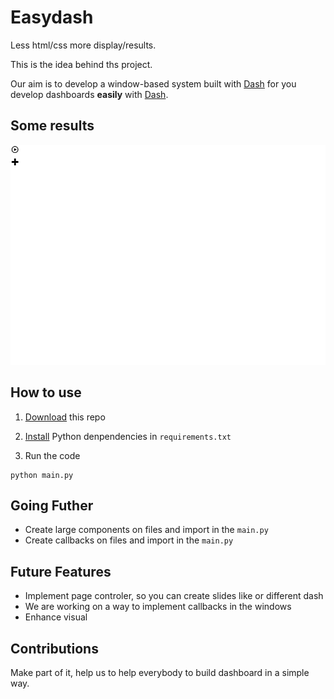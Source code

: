 # Easydash

Less html/css more display/results.

This is the idea behind ths project.

Our aim is to develop a window-based system built with [Dash](https://plotly.com/dash/) for you develop dashboards __easily__ with [Dash](https://plotly.com/dash/).


## Some results

![example](src/assets/img/Animation.gif)

## How to use

1. [Download](https://github.com/lucas-campagna/easydash/archive/refs/heads/master.zip) this repo

2. [Install](https://pip.pypa.io/en/stable/user_guide/#requirements-files) Python denpendencies in `requirements.txt`

3. Run the code

```
python main.py
```

## Going Futher

- Create large components on files and import in the `main.py`
- Create callbacks on files and import in the `main.py`

## Future Features

- Implement page controler, so you can create slides like or different dash
- We are working on a way to implement callbacks in the windows
- Enhance visual

## Contributions

Make part of it, help us to help everybody to build dashboard in a simple way.